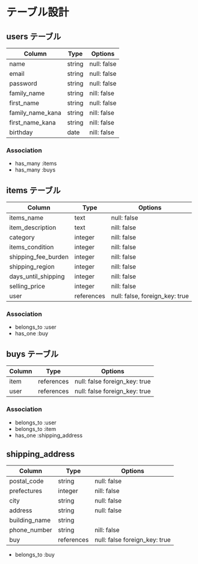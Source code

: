 # テーブル設計

## users テーブル

| Column   | Type   | Options     |
| -------- | ------ | ----------- |
| name     | string | null: false |
| email    | string | null: false |
| password | string | null: false |
| family_name | string | nill: false |
| first_name| string | null: false |
| family_name_kana | string | nill: false |
| first_name_kana | string | nill: false |
| birthday | date | nill: false |


### Association

- has_many :items
- has_many :buys


## items テーブル

| Column | Type   | Options     |
| ------ | ------ | ----------- |
| items_name | text | null: false |
| item_description | text | nill: false |
| category | integer | nill: false |
| items_condition | integer | nill: false |
| shipping_fee_burden | integer | nill: false |
| shipping_region | integer | nill: false |
| days_until_shipping | integer | nill: false |
| selling_price | integer | nill: false |
| user | references | null: false, foreign_key: true |

### Association

- belongs_to :user
- has_one :buy


## buys テーブル

| Column | Type       | Options                        |
| ------ | ---------- | ------------------------------ |
| item | references | null: false foreign_key: true |
| user | references | null: false foreign_key: true |
### Association

- belongs_to :user
- belongs_to :item
- has_one :shipping_address

## shipping_address
| Column | Type       | Options                        |
| ------ | ---------- | ------------------------------ |
| postal_code | string | null: false |
| prefectures | integer | nill: false |
| city | string | null: false |
| address | string | null: false |
| building_name | string |             |
| phone_number | string | nill: false |
| buy | references | null: false foreign_key: true |


- belongs_to :buy